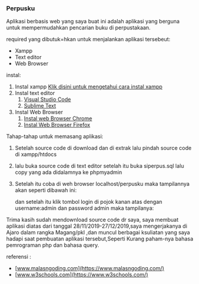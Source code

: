 ### Perpusku

Aplikasi berbasis web yang saya buat ini adalah aplikasi yang berguna untuk mempermudahkan pencarian buku di perpustakaan.


required yang dibutuk=hkan untuk menjalankan aplikasi tersebeut:
- Xampp 
- Text editor
- Web Browser


instal:
1. Instal xampp
	[Klik disini untuk mengetahui cara instal xampp](https://badoystudio.com/cara-install-xampp/)
2. Instal text editor
	1. [Visual Studio Code](https://code.visualstudio.com/download) 
	2. [Sublime Text](https://www.sublimetext.com/3)
3. Instal Web Browser
	1. [Instal web Browser Chrome](https://www.contohtext.com/2019/06/cara-instal-google-chrome-di-la)
	2. [Instal Web Browser Firefox](https://support.mozilla.org/id/kb/install-firefox-windows)


Tahap-tahap untuk memasang aplikasi:
1. Setelah source code di download dan di extrak lalu 	  pindah source code di xampp/htdocs
2. lalu buka source code di text editor setelah itu 	buka siperpus.sql lalu copy yang ada didalamnya 	ke phpmyadmin 
3. Setelah itu coba di weh browser localhost/perpusku
	maka tampilannya akan seperti dibawah ini:


	dan setelah itu klik tombol login di pojok kanan atas dengan username:admin dan password admin maka tampilanya:


Trima kasih sudah mendownload source code dr saya, saya membuat aplikasi diatas dari tanggal 28/11/2019-27/12/2019,saya mengerjakanya di Ajaro dalam rangka Magang/pkl ,dan muncul berbagai ksuliatan yang saya hadapi saat pembuatan aplikasi tersebut,Seperti Kurang paham-nya bahasa pemrograman php dan bahasa query.


referensi :
- [www.malasngoding.com](https://www.malasngoding.com/)
- [www.w3schools.com](https://www.w3schools.com/)